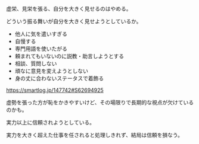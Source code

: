 虚栄、見栄を張る、自分を大きく見せるのはやめる。

どういう振る舞いが自分を大きく見せようとしているか。

- 他人に気を遣いすぎる
- 自慢する
- 専門用語を使いたがる
- 頼まれてもいないのに説教・助言しようとする
- 相談、質問しない
- 頑なに意見を変えようとしない
- 身の丈に合わないステータスで着飾る

https://smartlog.jp/147742#S62694925

虚勢を張った方が恥をかきやすいけど、その場限りで長期的な視点が欠けているのかも。

実力以上に信頼されようとしている。

実力を大きく超えた仕事を任されると処理しきれず、結局は信頼を損なう。
